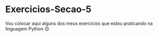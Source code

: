 # Exercicios-Secao-5
Vou colocar aqui alguns dos meus exercícios que estou praticando na linguagem Python 😊

